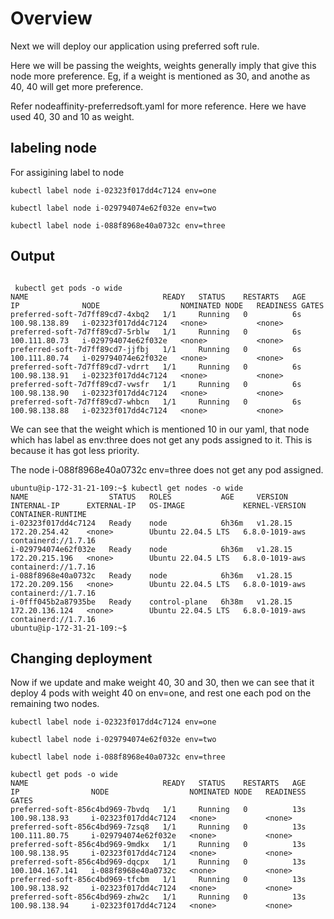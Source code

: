 
# Overview

Next we will deploy our application using preferred soft rule.

Here we will be passing the weights, weights generally imply that give this node more preference. Eg, if a weight is mentioned as 30, and anothe as 40, 40 will get more preference. 

Refer nodeaffinity-preferredsoft.yaml for more reference. Here we have used 40, 30 and 10 as weight.

## labeling node

For assigining label to node 

`kubectl label node i-02323f017dd4c7124 env=one`

`kubectl label node i-029794074e62f032e env=two`

`kubectl label node i-088f8968e40a0732c env=three`

## Output

```

 kubectl get pods -o wide
NAME                              READY   STATUS    RESTARTS   AGE   IP              NODE                  NOMINATED NODE   READINESS GATES
preferred-soft-7d7ff89cd7-4xbq2   1/1     Running   0          6s    100.98.138.89   i-02323f017dd4c7124   <none>           <none>
preferred-soft-7d7ff89cd7-5rblw   1/1     Running   0          6s    100.111.80.73   i-029794074e62f032e   <none>           <none>
preferred-soft-7d7ff89cd7-jjfbj   1/1     Running   0          6s    100.111.80.74   i-029794074e62f032e   <none>           <none>
preferred-soft-7d7ff89cd7-vdrrt   1/1     Running   0          6s    100.98.138.91   i-02323f017dd4c7124   <none>           <none>
preferred-soft-7d7ff89cd7-vwsfr   1/1     Running   0          6s    100.98.138.90   i-02323f017dd4c7124   <none>           <none>
preferred-soft-7d7ff89cd7-whbcn   1/1     Running   0          6s    100.98.138.88   i-02323f017dd4c7124   <none>           <none>

```
We can see that the weight which is mentioned 10 in our yaml, that node which has label as env:three does not get any pods assigned to it. This is because it has got less priority.

The node i-088f8968e40a0732c env=three does not get any pod assigned.

```
ubuntu@ip-172-31-21-109:~$ kubectl get nodes -o wide
NAME                  STATUS   ROLES           AGE     VERSION    INTERNAL-IP      EXTERNAL-IP   OS-IMAGE             KERNEL-VERSION   CONTAINER-RUNTIME
i-02323f017dd4c7124   Ready    node            6h36m   v1.28.15   172.20.254.42    <none>        Ubuntu 22.04.5 LTS   6.8.0-1019-aws   containerd://1.7.16
i-029794074e62f032e   Ready    node            6h36m   v1.28.15   172.20.215.196   <none>        Ubuntu 22.04.5 LTS   6.8.0-1019-aws   containerd://1.7.16
i-088f8968e40a0732c   Ready    node            6h36m   v1.28.15   172.20.209.156   <none>        Ubuntu 22.04.5 LTS   6.8.0-1019-aws   containerd://1.7.16
i-0fff045b2a87935be   Ready    control-plane   6h38m   v1.28.15   172.20.136.124   <none>        Ubuntu 22.04.5 LTS   6.8.0-1019-aws   containerd://1.7.16
ubuntu@ip-172-31-21-109:~$ 
```

## Changing deployment

Now if we update and make weight 40, 30 and 30, then we can see that it deploy 4 pods with weight 40 on env=one, and rest one each pod on the remaining two nodes.


`kubectl label node i-02323f017dd4c7124 env=one`

`kubectl label node i-029794074e62f032e env=two`

`kubectl label node i-088f8968e40a0732c env=three`


```
kubectl get pods -o wide
NAME                              READY   STATUS    RESTARTS   AGE   IP                NODE                  NOMINATED NODE   READINESS GATES
preferred-soft-856c4bd969-7bvdq   1/1     Running   0          13s   100.98.138.93     i-02323f017dd4c7124   <none>           <none>
preferred-soft-856c4bd969-7zsq8   1/1     Running   0          13s   100.111.80.75     i-029794074e62f032e   <none>           <none>
preferred-soft-856c4bd969-9mdkx   1/1     Running   0          13s   100.98.138.95     i-02323f017dd4c7124   <none>           <none>
preferred-soft-856c4bd969-dqcpx   1/1     Running   0          13s   100.104.167.141   i-088f8968e40a0732c   <none>           <none>
preferred-soft-856c4bd969-tfcbm   1/1     Running   0          13s   100.98.138.92     i-02323f017dd4c7124   <none>           <none>
preferred-soft-856c4bd969-zhw2c   1/1     Running   0          13s   100.98.138.94     i-02323f017dd4c7124   <none>           <none>
```